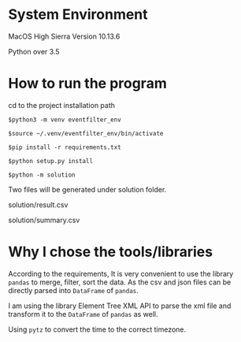# System Environment
MacOS High Sierra Version 10.13.6 

Python over 3.5

# How to run the program

cd to the project installation path

```
$python3 -m venv eventfilter_env

$source ~/.venv/eventfilter_env/bin/activate

$pip install -r requirements.txt

$python setup.py install

$python -m solution
```

Two files will be generated under solution folder.

solution/result.csv

solution/summary.csv

# Why I chose the tools/libraries
According to the requirements,
It is very convenient to use the library `pandas` to merge, filter, sort the data.
As the csv and json files can be directly parsed into `DataFrame` of `pandas`.

I am using the library Element Tree XML API to parse the xml file and transform it
to the `DataFrame` of `pandas` as well.

Using `pytz` to convert the time to the correct timezone. 
